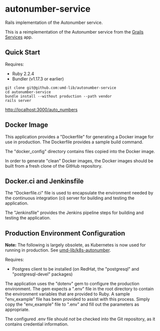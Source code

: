 # autonumber-service

Rails implementation of the Autonumber service.

This is a reimplementation of the Autonumber service from the
[Grails Services][grails] app.

## Quick Start

Requires:

* Ruby 2.2.4
* Bundler (v1.17.3 or earlier)

```
git clone git@github.com:umd-lib/autonumber-service
cd autonumber-service
bundle install --without production --path vendor
rails server
```

<http://localhost:3000/auto_numbers>

## Docker Image

This application provides a "Dockerfile" for generating a Docker image for use
in production. The Dockerfile provides a sample build command.

The "docker_config" directory contains files copied into the Docker image.

In order to generate "clean" Docker images, the Docker images should be built
from a fresh clone of the GitHub repository.

## Docker.ci and Jenkinsfile

The "Dockerfile.ci" file is used to encapsulate the environment needed by the
continuous integration (ci) server for building and testing the application.

The "Jenkinsfile" provides the Jenkins pipeline steps for building and
testing the application.

## Production Environment Configuration

**Note:** The following is largely obsolete, as Kubernetes is now used for
running in production. See [umd-lib/k8s-autonumber][k8s-autonumber].

Requires:

* Postgres client to be installed (on RedHat, the "postgresql" and
"postgresql-devel" packages)

The application uses the "dotenv" gem to configure the production environment.
The gem expects a ".env" file in the root directory to contain the environment
variables that are provided to Ruby. A sample "env_example" file has been
provided to assist with this process. Simply copy the "env_example" file to
".env" and fill out the parameters as appropriate.

The configured .env file should _not_ be checked into the Git repository, as it
contains credential information.

[grails]: https://github.com/umd-lib/grails-services
[k8s-autonumber]: https://github.com/umd-lib/k8s-autonumber
